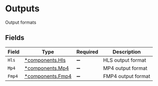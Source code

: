 # Outputs

Output formats


## Fields

| Field                                               | Type                                                | Required                                            | Description                                         |
| --------------------------------------------------- | --------------------------------------------------- | --------------------------------------------------- | --------------------------------------------------- |
| `Hls`                                               | [*components.Hls](../../models/components/hls.md)   | :heavy_minus_sign:                                  | HLS output format                                   |
| `Mp4`                                               | [*components.Mp4](../../models/components/mp4.md)   | :heavy_minus_sign:                                  | MP4 output format                                   |
| `Fmp4`                                              | [*components.Fmp4](../../models/components/fmp4.md) | :heavy_minus_sign:                                  | FMP4 output format                                  |